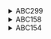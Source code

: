 <script>
MathJax = { chtml: { displayAlign: "left", }
};
</script>
<script type="text/javascript" async src="https://cdnjs.cloudflare.com/ajax/libs/mathjax/2.7.7/MathJax.js?config=TeX-MML-AM_CHTML">
</script>
<script type="text/x-mathjax-config">
 MathJax.Hub.Config({
 tex2jax: {
 inlineMath: [['$', '$'] ],
 displayMath: [ ['$$','$$'], ["\\[","\\]"] ]
 }
 });
</script>

<details>

<summary>ABC299</summary>

## A, B

omit.

## C

'o'のみで構成される文字列の前後いずれかに'-'があればそれらはダンゴ文字列となる。
このような場合は横着せずに、'o'のみで構成される文字列の前に'-'がある場合と後にある場合を**別で考えれば**、同じ動作の繰り返して簡単に記述できる。

- 文字列Sの反転

```py
 S = S[::-1]
```

## D

omit.

</details>

<details>

<summary>ABC158</summary>

## A, B, C

omit.

## D

文字列の結合はコストが高く、今回の場合はqueryごとに結合しているとTLEとなるので、両側からデータを出し入れできるdequeを使用する。
リストではpopやinsertでO(N)のコストが必要となるが、dequeではそれら（append, leftappend, pop, popleft）がすべてO(1)で実行できる。
（両端以外のデータアクセスはリストが有利）

</details>

<details>

<summary>ABC154</summary>

## A, B, C

omit.

## D

累積和を用いる。
数列 $a_i$ の $l<=i<=r$ 区間における和は

$$
\begin{align}
& s_j = \Sigma_{i=0}^j a_i
\end{align}
$$

を満たす部分和 $s$ を用いて $s_r - s_l$ で簡単に表現できる

</details>
